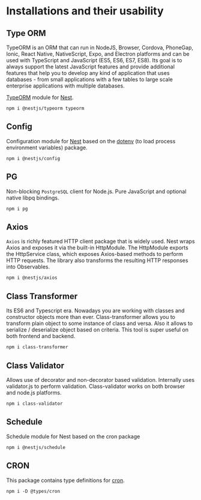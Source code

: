 # Installations and their usability

## Type ORM

TypeORM is an ORM that can run in NodeJS, Browser, Cordova, PhoneGap, Ionic, React Native, NativeScript, Expo, and Electron platforms and can be used with TypeScript and JavaScript (ES5, ES6, ES7, ES8). Its goal is to always support the latest JavaScript features and provide additional features that help you to develop any kind of application that uses databases - from small applications with a few tables to large scale enterprise applications with multiple databases.

[TypeORM](http://typeorm.io) module for [Nest](https://github.com/nestjs/nest).

```
npm i @nestjs/typeorm typeorm
```

## Config

Configuration module for [Nest](https://github.com/nestjs/nest) based on the [dotenv](https://github.com/motdotla/dotenv) (to load process environment variables) package.

```
npm i @nestjs/config
```

## PG

Non-blocking `PostgreSQL` client for Node.js. Pure JavaScript and optional native libpq bindings.

```
npm i pg
```

## Axios

`Axios` is richly featured HTTP client package that is widely used. Nest wraps Axios and exposes it via the built-in HttpModule. The HttpModule exports the HttpService class, which exposes Axios-based methods to perform HTTP requests. The library also transforms the resulting HTTP responses into Observables.

```
npm i @nestjs/axios
```

## Class Transformer

Its ES6 and Typescript era. Nowadays you are working with classes and constructor objects more than ever. Class-transformer allows you to transform plain object to some instance of class and versa. Also it allows to serialize / deserialize object based on criteria. This tool is super useful on both frontend and backend.

```
npm i class-transformer
```

## Class Validator

Allows use of decorator and non-decorator based validation. Internally uses validator.js to perform validation. Class-validator works on both browser and node.js platforms.

```
npm i class-validator
```

## Schedule

Schedule module for Nest based on the cron package

```
npm i @nestjs/schedule
```

## CRON

This package contains type definitions for [cron](https://www.npmjs.com/package/cron).

```
npm i -D @types/cron
```